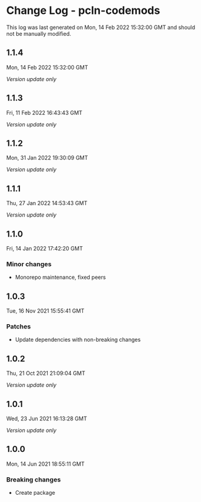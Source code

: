 # Change Log - pcln-codemods

This log was last generated on Mon, 14 Feb 2022 15:32:00 GMT and should not be manually modified.

## 1.1.4
Mon, 14 Feb 2022 15:32:00 GMT

_Version update only_

## 1.1.3
Fri, 11 Feb 2022 16:43:43 GMT

_Version update only_

## 1.1.2
Mon, 31 Jan 2022 19:30:09 GMT

_Version update only_

## 1.1.1
Thu, 27 Jan 2022 14:53:43 GMT

_Version update only_

## 1.1.0
Fri, 14 Jan 2022 17:42:20 GMT

### Minor changes

- Monorepo maintenance, fixed peers

## 1.0.3
Tue, 16 Nov 2021 15:55:41 GMT

### Patches

- Update dependencies with non-breaking changes

## 1.0.2
Thu, 21 Oct 2021 21:09:04 GMT

_Version update only_

## 1.0.1
Wed, 23 Jun 2021 16:13:28 GMT

_Version update only_

## 1.0.0
Mon, 14 Jun 2021 18:55:11 GMT

### Breaking changes

- Create package

